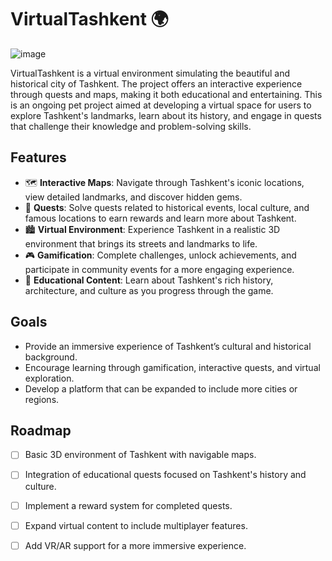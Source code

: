 # VirtualTashkent 🌍

![image](https://github.com/user-attachments/assets/62d07223-9bc9-40b7-b026-7575fec36da2)


VirtualTashkent is a virtual environment simulating the beautiful and historical city of Tashkent. The project offers an interactive experience through quests and maps, making it both educational and entertaining. This is an ongoing pet project aimed at developing a virtual space for users to explore Tashkent's landmarks, learn about its history, and engage in quests that challenge their knowledge and problem-solving skills.

## Features
- 🗺️ **Interactive Maps**: Navigate through Tashkent's iconic locations, view detailed landmarks, and discover hidden gems.
- 🎯 **Quests**: Solve quests related to historical events, local culture, and famous locations to earn rewards and learn more about Tashkent.
- 🏙️ **Virtual Environment**: Experience Tashkent in a realistic 3D environment that brings its streets and landmarks to life.
- 🎮 **Gamification**: Complete challenges, unlock achievements, and participate in community events for a more engaging experience.
- 🌱 **Educational Content**: Learn about Tashkent's rich history, architecture, and culture as you progress through the game.

## Goals
- Provide an immersive experience of Tashkent’s cultural and historical background.
- Encourage learning through gamification, interactive quests, and virtual exploration.
- Develop a platform that can be expanded to include more cities or regions.

## Roadmap
- [ ] Basic 3D environment of Tashkent with navigable maps.
- [ ] Integration of educational quests focused on Tashkent's history and culture.
- [ ] Implement a reward system for completed quests.
- [ ] Expand virtual content to include multiplayer features.
- [ ] Add VR/AR support for a more immersive experience.

